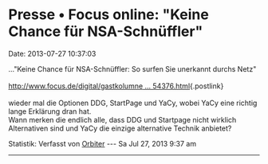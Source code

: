 Presse • Focus online: \"Keine Chance für NSA-Schnüffler\"
==========================================================

Date: 2013-07-27 10:37:03

\...\"Keine Chance für NSA-Schnüffler: So surfen Sie unerkannt durchs
Netz\"\
\
[http://www.focus.de/digital/gastkolumne \...
54376.html](http://www.focus.de/digital/gastkolumnen/haller/keine-chance-fuer-nsa-schnueffler-so-surfen-sie-unerkannt-durchs-netz_aid_1054376.html){.postlink}\
\
wieder mal die Optionen DDG, StartPage und YaCy, wobei YaCy eine richtig
lange Erklärung dran hat.\
Wann merken die endlich alle, dass DDG und Startpage nicht wirklich
Alternativen sind und YaCy die einzige alternative Technik anbietet?

Statistik: Verfasst von
[Orbiter](http://forum.yacy-websuche.de/memberlist.php?mode=viewprofile&u=2)
--- Sa Jul 27, 2013 9:37 am

------------------------------------------------------------------------
